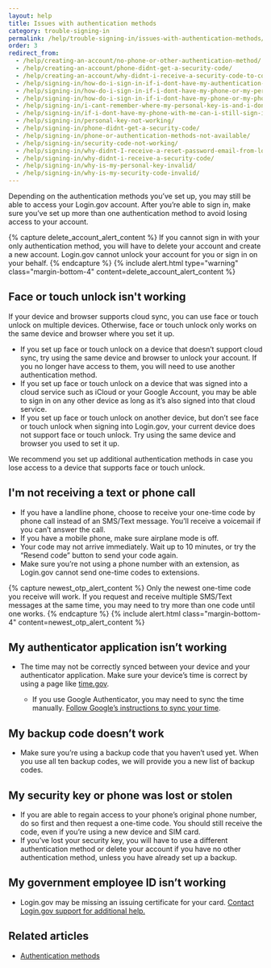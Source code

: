 ```yaml
---
layout: help
title: Issues with authentication methods
category: trouble-signing-in
permalink: /help/trouble-signing-in/issues-with-authentication-methods/
order: 3
redirect_from: 
  - /help/creating-an-account/no-phone-or-other-authentication-method/
  - /help/creating-an-account/phone-didnt-get-a-security-code/
  - /help/creating-an-account/why-didnt-i-receive-a-security-code-to-confirm-my-phone/
  - /help/signing-in/how-do-i-sign-in-if-i-dont-have-my-authentication-methods/
  - /help/signing-in/how-do-i-sign-in-if-i-dont-have-my-phone-or-my-personal-key/
  - /help/signing-in/how-do-i-sign-in-if-i-dont-have-my-phone-or-my-phone-number-has-changed/
  - /help/signing-in/i-cant-remember-where-my-personal-key-is-and-i-dont-have-my-phone-with-me/
  - /help/signing-in/if-i-dont-have-my-phone-with-me-can-i-still-sign-in/
  - /help/signing-in/personal-key-not-working/
  - /help/signing-in/phone-didnt-get-a-security-code/
  - /help/signing-in/phone-or-authentication-methods-not-available/
  - /help/signing-in/security-code-not-working/
  - /help/signing-in/why-didnt-I-receive-a-reset-password-email-from-logingov/
  - /help/signing-in/why-didnt-i-receive-a-security-code/
  - /help/signing-in/why-is-my-personal-key-invalid/
  - /help/signing-in/why-is-my-security-code-invalid/
---
```


Depending on the authentication methods you’ve set up, you may still be able to access your Login.gov account. After you’re able to sign in, make sure you’ve set up more than one authentication method to avoid losing access to your account.

{% capture delete_account_alert_content %}
If you cannot sign in with your only authentication method, you will have to delete your account and create a new account. Login.gov cannot unlock your account for you or sign in on your behalf.
{% endcapture %}
{% include alert.html type="warning" class="margin-bottom-4" content=delete_account_alert_content %}

## Face or touch unlock isn't working

If your device and browser supports cloud sync, you can use face or touch unlock on multiple devices. Otherwise, face or touch unlock only works on the same device and browser where you set it up.

* If you set up face or touch unlock on a device that doesn’t support cloud sync, try using the same device and browser to unlock your account. If you no longer have access to them, you will need to use another authentication method.
* If you set up face or touch unlock on a device that was signed into a cloud service such as iCloud or your Google Account, you may be able to sign in on any other device as long as it’s also signed into that cloud service.
* If you set up face or touch unlock on another device, but don’t see face or touch unlock when signing into Login.gov, your current device does not support face or touch unlock. Try using the same device and browser you used to set it up.

We recommend you set up additional authentication methods in case you lose access to a device that supports face or touch unlock.

## I'm not receiving a text or phone call

* If you have a landline phone, choose to receive your one-time code by phone call instead of an SMS/Text message. You’ll receive a voicemail if you can’t answer the call.
* If you have a mobile phone, make sure airplane mode is off.
* Your code may not arrive immediately. Wait up to 10 minutes, or try the “Resend code” button to send your code again.
* Make sure you’re not using a phone number with an extension, as Login.gov cannot send one-time codes to extensions.

{% capture newest_otp_alert_content %}
Only the newest one-time code you receive will work. If you request and receive multiple SMS/Text messages at the same time, you may need to try more than one code until one works.
{% endcapture %}
{% include alert.html class="margin-bottom-4" content=newest_otp_alert_content %}

## My authenticator application isn’t working

* The time may not be correctly synced between your device and your authenticator application. Make sure your device’s time is correct by using a page like [time.gov](https://www.time.gov/).

    * If you use Google Authenticator, you may need to sync the time manually. [Follow Google’s instructions to sync your time](https://support.google.com/accounts/answer/185834?hl=en).

## My backup code doesn’t work

* Make sure you’re using a backup code that you haven’t used yet. When you use all ten backup codes, we will provide you a new list of backup codes.

## My security key or phone was lost or stolen

* If you are able to regain access to your phone’s original phone number, do so first and then request a one-time code. You should still receive the code, even if you’re using a new device and SIM card.
* If you’ve lost your security key, you will have to use a different authentication method or delete your account if you have no other authentication method, unless you have already set up a backup.

## My government employee ID isn’t working
* Login.gov may be missing an issuing certificate for your card. [Contact Login.gov support for additional help.](https://login.gov/contact/)

## Related articles

* [Authentication methods](/help/get-started/authentication-methods/)

